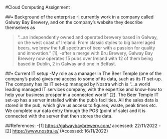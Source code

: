 #Cloud Computing Assignment

##•	Background of the enterprise 
-I currently work in a company called Galway Bay Brewery, and on the company’s website they describe themselves as 
>“…an independently owned and operated brewery based in Galway, on the west coast of Ireland. From classic styles to big barrel aged beers, we brew the full spectrum of beer with a passion for quality and innovation.” [1], 
-after a merge with Bru Brewery, Galway Bay Brewery now operates 15 pubs over Ireland with 12 of them being based in Dublin, 2 in Galway and one in Belfast.

##•	Current IT setup
-My role as a manager in The Beer Temple (one of the company’s pubs) gives me access to some of its data, such as its IT set-up. The company has its IT set-up managed by Nostra which is “…a world leading managed IT services company, with the expertise and know-how to help your business prosper in a connected world” [2]. 
The Beer Temple IT set-up has a server installed within the pub’s facilities. All the sales data is stored in the pub, which give us access to figures, waste, peak times etc. We complete our data entry through the POS (point of sale) and it is connected with the server that then stores the data.
 

##References:
-[1] https://galwaybaybrewery.com/ accessed: 22/11/2022
-[2] https://www.nostra.ie/ (Accessed: 16/11/2022)
